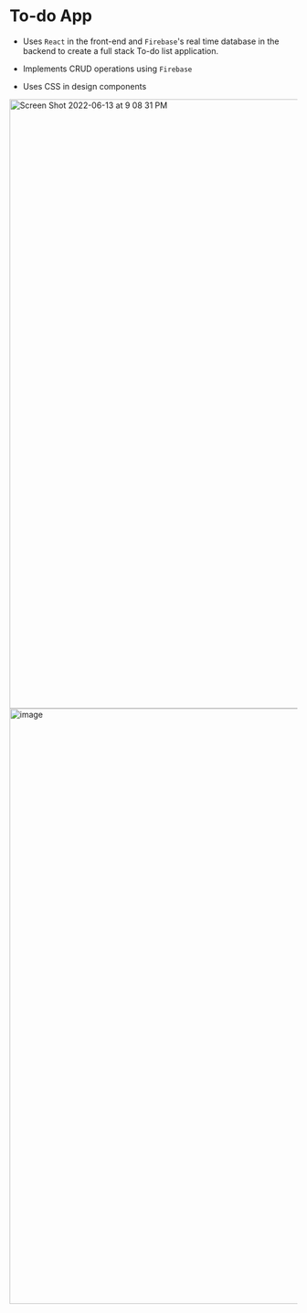 # To-do App
 
- Uses `React` in the front-end and `Firebase`'s real time database in the backend to create a full stack To-do list application. 

- Implements CRUD operations using `Firebase`
- Uses CSS in design components

<img width="1066" alt="Screen Shot 2022-06-13 at 9 08 31 PM" src="https://user-images.githubusercontent.com/86504006/173472829-4a2ec6c7-f396-4b64-ab1d-e50a06fc8d55.png">

<img width="1042" alt="image" src="https://user-images.githubusercontent.com/86504006/173473125-2487a1ca-27e9-477a-a7b0-8fafbf14e7ee.png">
